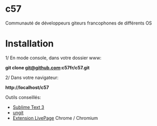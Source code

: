 # c57
Communauté de développeurs  giteurs francophones de différents OS

# Installation

1/ En mode console, dans votre dossier www:

**git clone git@github.com:c57fr/c57.git**

2/ Dans votre navigateur:

**http://localhost/c57**

Outils conseillés:
- [Sublime Text 3](https://www.sublimetext.com)
- [ungit](http://dbottiau.azurewebsites.net/utiliser-git-facilement-avec-ungit)
- [Extension LivePage](https://chrome.google.com/webstore/detail/livepage/pilnojpmdoofaelbinaeodfpjheijkbh?hl=fr) Chrome / Chromium